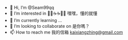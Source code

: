 - 👋 Hi, I’m @Seam99qq
- 👀 I’m interested in 🍬🍬☕☕😈😈
嘿嘿，懂的就懂
- 🌱 I’m currently learning ...
- 💞️ I’m looking to collaborate on 是你嗎？
- 📫 How to reach me 我的信箱
kaixiangzhing@gmail.com

<!---
Seam99qq/Seam99qq is a ✨ special ✨ repository because its `README.md` (this file) appears on your GitHub profile.
You can click the Preview link to take a look at your changes.
--->
